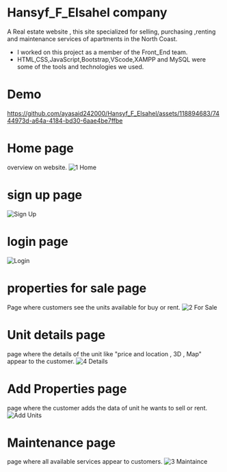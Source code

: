 # Hansyf_F_Elsahel company
A Real estate website , this site specialized for selling, purchasing ,renting and maintenance services of apartments in the North Coast.
* I worked on this project as a member of the Front_End team.
* HTML,CSS,JavaScript,Bootstrap,VScode,XAMPP and MySQL were some of the tools and technologies we used.
# Demo
https://github.com/ayasaid242000/Hansyf_F_Elsahel/assets/118894683/7444973d-a64a-4184-bd30-6aae4be7ffbe
# Home page
overview on website.
![1  Home](https://github.com/ayasaid242000/Hansyf_F_Elsahel/assets/118894683/5a71c63f-72bf-45a9-88ef-a5e566eb4b9c)
# sign up page
![Sign Up](https://github.com/ayasaid242000/Hansyf_F_Elsahel/assets/118894683/94a0b761-1e36-4095-922c-0858107a437b)
# login page
![Login](https://github.com/ayasaid242000/Hansyf_F_Elsahel/assets/118894683/ffaa6ebc-394e-40e0-8f95-313d0956e3f2)
# properties for sale page
Page where customers see the units available for buy or rent.
![2  For Sale](https://github.com/ayasaid242000/Hansyf_F_Elsahel/assets/118894683/0eb955d0-a0e1-4438-8a2f-be4026e85b89)
# Unit details page
page where the details of the unit like "price and location , 3D , Map" appear to the customer.
![4  Details](https://github.com/ayasaid242000/Hansyf_F_Elsahel/assets/118894683/a249e653-f310-4a76-ad9c-00572a229573)
# Add Properties page
page where the customer adds the data of unit he wants to sell or rent.
![Add Units](https://github.com/ayasaid242000/Hansyf_F_Elsahel/assets/118894683/f893bc9c-f129-4e31-9131-187824fc607c)
# Maintenance page
page where all available services appear to customers.
![3  Maintaince](https://github.com/ayasaid242000/Hansyf_F_Elsahel/assets/118894683/90a83637-8ea5-4239-995a-916c9043b53d)
